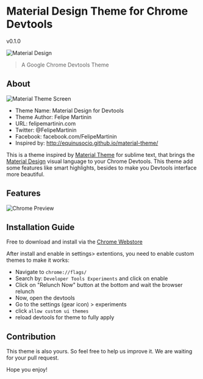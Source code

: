 # Material Design Theme for Chrome Devtools
v0.1.0

![Material Design](https://github.com/FelipeMartinin/material-design-devtools/blob/master/material-design-for-devtools/images/marquee.png)

> A Google Chrome Devtools Theme



## About

![Material Theme Screen](https://github.com/FelipeMartinin/material-design-devtools/blob/master/material-design-for-devtools/images/preview1.png)


* Theme Name: Material Design for Devtools
* Theme Author: Felipe Martinin
* URL: felipemartinin.com
* Twitter: @FelipeMartinin
* Facebook: facebook.com/FelipeMartinin
* Inspired by: http://equinusocio.github.io/material-theme/



This is a theme inspired by [Material Theme](https://github.com/equinusocio/material-theme) for sublime text, that brings the [Material Design](https://design.google.com/) visual language to your Chrome Devtools. This theme add some features like smart highlights, besides to make you Devtools interface more beautiful.



## Features
![Chrome Preview](https://github.com/FelipeMartinin/material-design-devtools/blob/master/material-design-for-devtools/images/preview2.png)


## Installation Guide


Free to download and install via the [Chrome Webstore](https://chrome.google.com/webstore/detail/bhhaihcbledolbbigofbpegdbomoimfa/publish-accepted?hl=pt-BR)

After install and enable in settings> extentions,  you need to enable custom themes to make it works:
- Navigate to `chrome://flags/`
- Search by: `Developer Tools Experiments` and click on enable
- Click on "Relunch Now" button at the bottom  and wait the browser relunch
- Now, open the devtools
- Go to the settings (gear icon) > experiments
- click `allow custom ui themes`
- reload devtools for theme to fully apply


## Contribution


This theme is also yours. So feel free to help us improve it. We are waiting for your pull request.


Hope you enjoy!